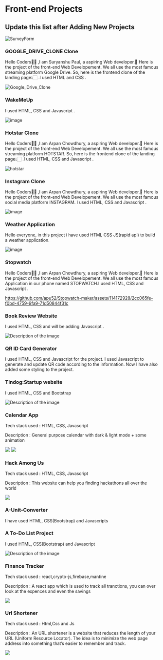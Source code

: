 <h1>Front-end Projects</h1>
<h2>Update this list after Adding New Projects</h2>


![SurveyForm](https://github.com/paulsuryanshu/Survey-Form/blob/main/Survey%20Form/Screenshot%20(301).png)

<h3>GOOGLE_DRIVE_CLONE Clone  <! --Name of your new Project --> </h3>
<p> <! --Describe the Tech Stack of your Project-->
Hello Coders👨‍💻 ,I am Suryanshu Paul, a aspiring Web developer.🤖 Here is the project of the front-end Web Developement. We all use the most famous streaming platform Google Drive. So, here is the frontend clone of the landing page👆🏻 .I used HTML and CSS .
</p>

![Google_Drive_Clone](https://github.com/paulsuryanshu/Google_Drive_Clone/blob/main/Screenshot%20(298).png)

<h3>WakeMeUp  <! --Name of your new Project --> </h3>
<p> <! --Describe the Tech Stack of your Project-->
I used HTML, CSS and Javascript .

</p>

![image](https://github.com/apu52/METAVERSE/assets/114172928/80034620-a6ab-42f5-9edc-52a9639279ab)



<h3>Hotstar Clone  <! --Name of your new Project --> </h3>
<p> <! --Describe the Tech Stack of your Project-->
Hello Coders👨‍💻 ,I am Arpan Chowdhury, a aspiring Web developer.🤖 Here is the project of the front-end Web Developement. We all use the most famous streaming platform HOTSTAR. So, here is the frontend clone of the landing page👆🏻 .I used HTML, CSS and Javascript .
</p>


![hotstar](https://github.com/apu52/HotstarClone/assets/114172928/172d232d-a052-446d-bb7c-15396e918fa3)


<h3>Instagram Clone  <! --Name of your new Project --> </h3>
<p> <! --Describe the Tech Stack of your Project-->
Hello Coders👨‍💻 ,I am Arpan Chowdhury, a aspiring Web developer.🤖 Here is the project of the front-end Web Developement. We all use the most famous social media platform INSTAGRAM. I used HTML, CSS and Javascript .
</p>

![image](https://github.com/apu52/METAVERSE/assets/114172928/b2922d6c-4828-4583-8c57-748e93260f6f)


<h3>Weather Application  <! --Name of your new Project --> </h3>
<p> <! --Describe the Tech Stack of your Project--> 
Hello everyone, in this project i have used HTML CSS JS(rapid api) to build a weather application.
  
![image](https://github.com/Ananta2545/METAVERSE/assets/116677159/0eb21a1d-bba0-4bd8-ad01-b1db19812839)



<h3>Stopwatch <! --Name of your new Project --> </h3>
<p> <! --Describe the Tech Stack of your Project-->
Hello Coders👨‍💻 ,I am Arpan Chowdhury, a aspiring Web developer.🤖 Here is the project of the front-end Web Developement. We all use the most famous Application in our phone named STOPWATCH.I used HTML, CSS and Javascript .
</p>

https://github.com/apu52/Stopwatch-maker/assets/114172928/2cc065fe-f0bd-4759-9fa9-71d50844f31c

<h3>Book Review Website  <! --Name of your new Project --> </h3>
<p> <! --Describe the Tech Stack of your Project-->
I used HTML, CSS and will be adding Javascript .
</p>
<img src="./Projects/Book_review_website/Screenshot 2023-10-15 111845.png" alt="Description of the image">

<h3>QR ID Card Generator</h3>
<p> I used HTML, CSS and Javascript for the project. I used Javascript to generate and update QR code according to the information. Now I have also added some styling to the project.</p>


<h3>Tindog:Startup website  <! --Name of your new Project --> </h3>
<p> <! --Describe the Tech Stack of your Project-->
I used HTML, CSS and Bootstrap
</p>
<img src="./Projects/Tindog_website/Screenshot 2023-10-16 143401-1.png" alt="Description of the image">

<h3>Calendar App</h3>
<p>Tech stack used : HTML, CSS, Javascript<p>
<p>Description : General purpose calendar with dark & light mode + some animation</p>
<img src="./Projects/Calendar/screenshots/mobile-light.png">
<img src="./Projects/Calendar/screenshots/mobile-night.png">

<h3>Hack Among Us</h3>
<p>Tech stack used : HTML, CSS, Javascript<p>
<p>Description : This website can help you finding hackathons all over the world</p>
<img src="./Projects/Hackathons/img/Hackathon_Finder.png">

<h3>A-Unit-Converter<! --Name of your new Project --> </h3>
<p> <! --Describe the Tech Stack of your Project-->
I have used HTML, CSS(Bootstrap) and Javascripts</p>



<h3>A To-Do List Project  <! --Name of your new Project --> </h3>
<p> <! --Describe the Tech Stack of your Project-->
I used HTML, CSS(Bootstrap) and Javascript
</p>
<img src="./Projects/To-Do List Project/Screenshot 2023-10-24 121418.png" alt="Description of the image">

<h3>Finance Tracker</h3>
<p>Tech stack used : react,crypto-js,firebase,mantine<p>
<p>Description : A react app which is used to track all tranctions, you can over look at the expences and even the savings</p>
<img src="./Projects/Finance_Tracker/img4.png">

<h3>Url Shortener</h3>
<p>Tech stack used : Html,Css and Js<p>
<p>Description : An URL shortener is a website that reduces the length of your URL (Uniform Resource Locator). The idea is to minimize the web page address into something that’s easier to remember and track. </p>
<img src = "https://github.com/Geeks-Arpan/URL_SHORTENER/blob/5d89ab3b1c723e8b62a1d57f04825ace6ea389d9/Front%20Page.png">
